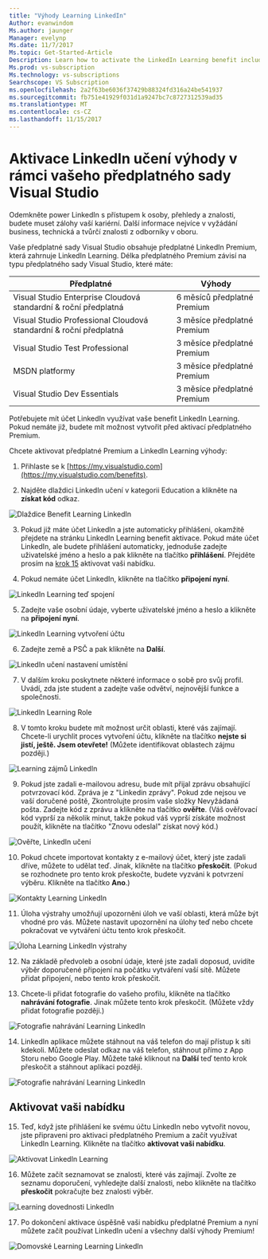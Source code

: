 ```yaml
---
title: "Výhody Learning LinkedIn"
Author: evanwindom
Ms.author: jaunger
Manager: evelynp
Ms.date: 11/7/2017
Ms.topic: Get-Started-Article
Description: Learn how to activate the LinkedIn Learning benefit included as part of a Premium subscription included in your Visual Studio subscription.
Ms.prod: vs-subscription
Ms.technology: vs-subscriptions
Searchscope: VS Subscription
ms.openlocfilehash: 2a2f63be6036f37429b88324fd316a24be541937
ms.sourcegitcommit: fb751e41929f031d1a9247bc7c8727312539ad35
ms.translationtype: MT
ms.contentlocale: cs-CZ
ms.lasthandoff: 11/15/2017
---
```

# <a name="activating-the-linkedin-learning-benefit-in-your-visual-studio-subscription"></a>Aktivace LinkedIn učení výhody v rámci vašeho předplatného sady Visual Studio

Odemkněte power LinkedIn s přístupem k osoby, přehledy a znalosti, budete muset zálohy vaší kariérní.  Další informace nejvíce v vyžádání business, technická a tvůrčí znalosti z odborníky v oboru.

Vaše předplatné sady Visual Studio obsahuje předplatné LinkedIn Premium, která zahrnuje LinkedIn Learning.  Délka předplatného Premium závisí na typu předplatného sady Visual Studio, které máte:

| Předplatné                                                     | Výhody                      |
|------------------------------------------------------------------|------------------------------|
| Visual Studio Enterprise Cloudová standardní & roční předplatná   | 6 měsíců předplatné Premium |
| Visual Studio Professional Cloudová standardní & roční předplatná | 3 měsíce předplatné Premium |
| Visual Studio Test Professional                                  | 3 měsíce předplatné Premium |
| MSDN platformy                                                   | 3 měsíce předplatné Premium |
| Visual Studio Dev Essentials                                     | 3 měsíce předplatné Premium | 

Potřebujete mít účet LinkedIn využívat vaše benefit LinkedIn Learning.  Pokud nemáte již, budete mít možnost vytvořit před aktivací předplatného Premium.  

Chcete aktivovat předplatné Premium a LinkedIn Learning výhody:
1. Přihlaste se k [https://my.visualstudio.com](https://my.visualstudio.com/benefits).

2. Najděte dlaždici LinkedIn učení v kategorii Education a klikněte na **získat kód** odkaz.

![Dlaždice Benefit Learning LinkedIn](_img\vs-linkedin\vs-linkedin-3-month-tile.png)

3. Pokud již máte účet LinkedIn a jste automaticky přihlášeni, okamžitě přejdete na stránku LinkedIn Learning benefit aktivace.  Pokud máte účet LinkedIn, ale budete přihlášení automaticky, jednoduše zadejte uživatelské jméno a heslo a pak klikněte na tlačítko **přihlášení**.  Přejděte prosím na [krok 15](#activate-your-offer) aktivovat vaši nabídku.


4. Pokud nemáte účet LinkedIn, klikněte na tlačítko **připojení nyní**.  

![LinkedIn Learning teď spojení](_img\vs-linkedin\vs-linkedin-join-now.png)

5. Zadejte vaše osobní údaje, vyberte uživatelské jméno a heslo a klikněte na **připojení nyní**. 

![LinkedIn Learning vytvoření účtu](_img\vs-linkedin\vs-linkedin-create-account.png)

6. Zadejte země a PSČ a pak klikněte na **Další**.  

![LinkedIn učení nastavení umístění](_img\vs-linkedin\vs-linkedin-set-location.png)

7. V dalším kroku poskytnete některé informace o sobě pro svůj profil.  Uvádí, zda jste student a zadejte vaše odvětví, nejnovější funkce a společnosti. 

![LinkedIn Learning Role](_img\vs-linkedin\vs-linkedin-role.png)

8. V tomto kroku budete mít možnost určit oblasti, které vás zajímají.  Chcete-li urychlit proces vytvoření účtu, klikněte na tlačítko **nejste si jistí, ještě.  Jsem otevřete!**  (Můžete identifikovat oblastech zájmu později.)

![Learning zájmů LinkedIn](_img\vs-linkedin\vs-linkedin-interests.png)

9.  Pokud jste zadali e-mailovou adresu, bude mít přijal zprávu obsahující potvrzovací kód.  Zpráva je z "Linkedin zprávy".  Pokud zde nejsou ve vaší doručené poště, Zkontrolujte prosím vaše složky Nevyžádaná pošta.  Zadejte kód z zprávu a klikněte na tlačítko **ověřte**.  (Váš ověřovací kód vyprší za několik minut, takže pokud váš vyprší získáte možnost použít, klikněte na tlačítko "Znovu odeslal" získat nový kód.)

![Ověřte, LinkedIn učení](_img\vs-linkedin\vs-linkedin-verify.png)

10. Pokud chcete importovat kontakty z e-mailový účet, který jste zadali dříve, můžete to udělat teď.  Jinak, klikněte na tlačítko **přeskočit**. (Pokud se rozhodnete pro tento krok přeskočte, budete vyzváni k potvrzení výběru.  Klikněte na tlačítko **Ano**.)

![Kontakty Learning LinkedIn](_img\vs-linkedin\vs-linkedin-contacts.png)

11. Úloha výstrahy umožňují upozorněni úloh ve vaší oblasti, která může být vhodné pro vás.  Můžete nastavit upozornění na úlohy teď nebo chcete pokračovat ve vytváření účtu tento krok přeskočit.  

![Úloha Learning LinkedIn výstrahy](_img\vs-linkedin\vs-linkedin-job-alerts.png)

12. Na základě předvoleb a osobní údaje, které jste zadali doposud, uvidíte výběr doporučené připojení na počátku vytváření vaší sítě.  Můžete přidat připojení, nebo tento krok přeskočit.  

13. Chcete-li přidat fotografie do vašeho profilu, klikněte na tlačítko **nahrávání fotografie**.  Jinak můžete tento krok přeskočit.  (Můžete vždy přidat fotografie později.)

![Fotografie nahrávání Learning LinkedIn](_img\vs-linkedin\vs-linkedin-photo.png)

14. LinkedIn aplikace můžete stáhnout na váš telefon do mají přístup k síti kdekoli.  Můžete odeslat odkaz na váš telefon, stáhnout přímo z App Storu nebo Google Play.  Můžete také kliknout na **Další** teď tento krok přeskočit a stáhnout aplikaci později.  

![Fotografie nahrávání Learning LinkedIn](_img\vs-linkedin\vs-linkedin-app.png)

## <a name="activate-your-offer"></a>Aktivovat vaši nabídku
15. Teď, když jste přihlášení ke svému účtu LinkedIn nebo vytvořit novou, jste připraveni pro aktivaci předplatného Premium a začít využívat LinkedIn Learning.  Klikněte na tlačítko **aktivovat vaši nabídku**. 

![Aktivovat LinkedIn Learning](_img\vs-linkedin\vs-linkedin-Activate1.png)


16. Můžete začít seznamovat se znalosti, které vás zajímají.  Zvolte ze seznamu doporučení, vyhledejte další znalosti, nebo klikněte na tlačítko **přeskočit** pokračujte bez znalosti výběr. 

![Learning dovednosti LinkedIn](_img\vs-linkedin\vs-linkedin-skills.png)

17. Po dokončení aktivace úspěšně vaši nabídku předplatné Premium a nyní můžete začít používat LinkedIn učení a všechny další výhody Premium!

![Domovské Learning Learning LinkedIn](_img\vs-linkedin\vs-linkedin-learning-home.png)
